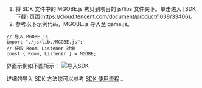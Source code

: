 1. 将 SDK 文件中的 MGOBE.js 拷贝到项目的 js/libs 文件夹下。单击进入 [SDK 下载] 页面(https://cloud.tencent.com/document/product/1038/33406)。
2. 参考以下示例代码，MGOBE.js 导入至 game.js。
```
// 导入 MGOBE.js
import "./js/libs/MGOBE.js";
// 获取 Room、Listener 对象
const { Room, Listener } = MGOBE;
```
界面示例如下图所示：
![导入SDK](https://main.qcloudimg.com/raw/4f4145c8b053f66c64d652bd876084c2.png)

详细的导入 SDK 方法您可以参考 [SDK 使用流程](https://cloud.tencent.com/document/product/1038/33315) 。

